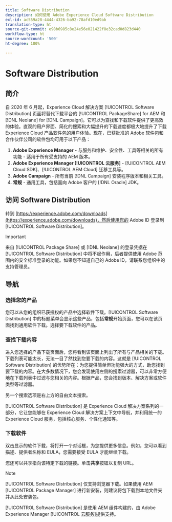 ```yaml
---
title: Software Distribution
description: 如何使用 Adobe Experience Cloud Software Distribution
exl-id: ac559a28-4444-4326-ba92-78afd10ed9ab
translation-type: ht
source-git-commit: e98b6985c8e24e56e021422f8e32cad0d823d440
workflow-type: ht
source-wordcount: '500'
ht-degree: 100%

---
```


# Software Distribution

## 简介

自 2020 年 6 月起，Experience Cloud 解决方案 [!UICONTROL Software Distribution] 页面将替代下载平台的 [!UICONTROL PackageShare] for AEM 和 [!DNL Neolane] for [!DNL Campaign]。它可以为查找和下载软件提供了更高效的体验。直观的用户界面、简化的搜索和大幅提升的下载速度都极大地提升了下载 Experience Cloud 产品软件包的用户体验。现在，已获批准的 Adobe 软件包和合作伙伴公司的软件包均可用于以下产品：

1. **Adobe Experience Manager** - 与服务和维护、安全性、工具等相关的所有功能 - 适用于所有受支持的 AEM 版本。
1. **Adobe Experience Manager [!UICONTROL 云服务]** - [!UICONTROL AEM Cloud SDK]、[!UICONTROL AEM Cloud] 迁移工具等。
1. **Adobe Campaign** - 所有当前 [!DNL Campaign] 安装程序版本和相关工具。
1. **常规** - 通用工具，包括面向 Adobe 客户的 [!DNL Oracle] JDK。

## 访问 Software Distribution

转到 [https://experience.adobe.com/downloads](https://experience.adobe.com/downloads)，然后使用您的 Adobe ID 登录到 [!UICONTROL Software Distribution]。

>[!IMPORTANT]
>
>来自 [!UICONTROL Package Share] 或 [!DNL Neolane] 的登录凭据在 [!UICONTROL Software Distribution] 中将不起作用，后者提供使用 Adobe 范围内的安全标准登录的功能。如果您不知道自己的 Adobe ID，请联系您组织中的支持管理员。

## 导航

### 选择您的产品

您可以从您的组织已获授权的产品中选择软件下载。[!UICONTROL Software Distribution] 中的标题菜单会显示这些产品，包括&#x200B;**常规**&#x200B;开始页面，您可以在该页面找到通用软件下载。选择要下载软件的产品。

### 查找下载内容

进入您选择的产品下载页面后，您将看到该页面上列出了所有与产品相关的下载。下载列表可能太长，无法一目了然找到您要下载的内容。这就是 [!UICONTROL Software Distribution] 的优势所在：为您提供简单但功能强大的方式，助您找到要下载的内容。在大多数情况下，您会发现使用左侧的搜索过滤器，可以非常方便地在下载列表中过滤与您相关的内容。根据产品，您会找到版本、解决方案或软件类型等过滤器。


另一个搜索选项是右上方的自由文本搜索。

[!UICONTROL Software Distribution] 是 Experience Cloud 解决方案系列的一部分，它让您能够在 Experience Cloud 解决方案上下文中导航，并利用统一的 Experience Cloud 服务，包括核心服务、个性化通知等。

### 下载软件

双击显示的软件下载，将打开一个对话框，为您提供更多信息。例如，您可以看到描述、提供者名称和 EULA，您需要接受 EULA 才能继续下载。

您还可以共享指向该特定下载的链接。单击&#x200B;**共享**&#x200B;按钮以复制 URL。

>[!NOTE]
>
>[!UICONTROL Software Distribution] 仅支持浏览器下载。如果使用 AEM [!UICONTROL Package Manager] 进行新安装，则建议将包下载到本地文件夹并从此处安装包。

[!UICONTROL Software Distribution] 是使用 AEM 组件构建的，由 Adobe Experience Manager [!UICONTROL 云服务]提供支持。
